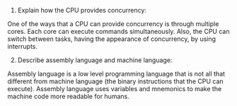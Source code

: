 <!-- Answers to the Short Answer Essay Questions go here -->

1. Explain how the CPU provides concurrency:

One of the ways that a CPU can provide concurrency is through multiple cores. Each core can execute commands simultaneously. Also, the CPU can switch between tasks, having the appearance of concurrency, by using interrupts.

2. Describe assembly language and machine language:

Assembly language is a low level programming language that is not all that different from machine language (the binary instructions that the CPU can execute). Assembly language uses variables and mnemonics to make the machine code more readable for humans.
